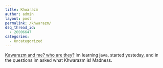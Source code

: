 ```yaml
---
title: Khwarazm
author: admin
layout: post
permalink: /khwarazm/
dsq_thread_id:
  - 26006647
categories:
  - Uncategorized
---
```

[Kawarazm and me? who are they?][1] Im learning java, started yesteday, and in the questions im asked what Khwarazm is! Madness.

 [1]: http://java.sun.com/docs/books/tutorial/information/FAQ.html#knm